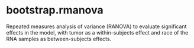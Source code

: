 # bootstrap.rmanova
Repeated measures analysis of variance (RANOVA) to evaluate significant effects in the model, with tumor as a within-subjects effect and race of the RNA samples as between-subjects effects.
